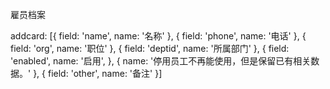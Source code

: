 雇员档案


addcard: [{
  field: 'name',
  name: '名称'
}, {
  field: 'phone',
  name: '电话'
}, {
  field: 'org',
  name: '职位'
}, {
  field: 'deptid',
  name: '所属部门'
}, {
  field: 'enabled',
  name: '启用',
}, {
  name: '停用员工不再能使用，但是保留已有相关数据。'
}, {
  field: 'other',
  name: '备注'
}]
